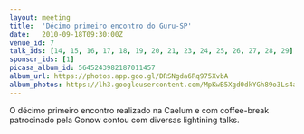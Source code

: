 ```yaml
---
layout: meeting
title:  'Décimo primeiro encontro do Guru-SP'
date:   2010-09-18T09:30:00Z
venue_id: 7
talk_ids: [14, 15, 16, 17, 18, 19, 20, 21, 23, 24, 25, 26, 27, 28, 29]
sponsor_ids: [1]
picasa_album_id: 5645243982187011457
album_url: https://photos.app.goo.gl/DRSNgda6Rq975XvbA
album_photos: https://lh3.googleusercontent.com/MpKwB5Xgd0dkYGh89o3Ls4aYUMcjsCmaIhp6tjtyBjbGDh8dN-DJmc3F-rnJDRN8Gje1gXyfArntzVh90_4IeycpQPeIjl6XW0atXifo0v6ZtpvWzTQ4qRIQu-v6DI8L8I5ZzD5MUXQjbYltvAeJHPVmUhp-seM01L4Gpg44dQfxh2dbQto6w1RJl8XXeZlEbLNfHp5e6NETRupQq62wTQOStQADuVlz-zx1PEKQk0zNjDfue0LQOG2zvFcNoGTdUCHbiB5FPVRhNnSB0y9F3gmD_Svw3cFzi5i8eFvLP0EPnB1EV4a5UoIv2NmFvN9rvDq_AZlO_G8IBrsG0xQx0fJVxUR0c9O9pEuRkh-ww7CdYpSM8icPOCoVh-GQBAZPA5z2PswIPVxMUNtTVkyO01YH1YNv_kKrUEllbKi6lyMuAa6fT2PR_OEpCZwCKfHjvcLwNSIgXrOtwqeQ-grcQoOKlwy2h1N1IEfngp0_7GfwGoyQEFFoKdEaKcEWu9DROAq3lqEhz2Mu5nS6iz-I8WSoAbQo0dZ9oup68QneJ2TJuwoHmWJokDn2Dhq8ix_zNNbqtuYM5HvG4-tvCHWA7d20g_eixEE_pIYhfpZX4IIo9ZMHFzzyp7-U_iQwktAsOqNbsq3voCc0pHfRUxn9TYlhVjMcV5f5-aNhVZMraLj-zurK-Y7R6oaSMaAn7PPqy5HTcezRhHm8k5vbWA
---
```


<p>
O d&eacute;cimo primeiro encontro realizado na Caelum e com coffee-break patrocinado pela Gonow contou com diversas lightining talks.
</p>

